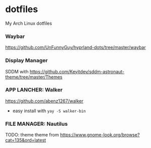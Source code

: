 # dotfiles
My Arch Linux dotfiles 

### Waybar
https://github.com/UnFunnyGuy/hyprland-dots/tree/master/waybar

### Display Manager

SDDM with https://github.com/Keyitdev/sddm-astronaut-theme/tree/master/Themes

### APP LANCHER: Walker

https://github.com/abenz1267/walker 
- easy install with `yay -S walker-bin`

### FILE MANAGER: Nautilus
TODO: theme theme from https://www.gnome-look.org/browse?cat=135&ord=latest
